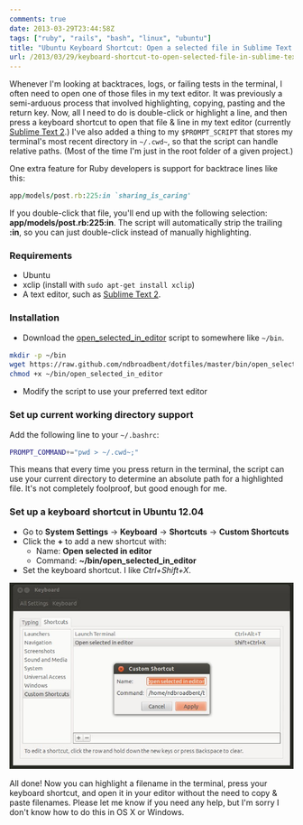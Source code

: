 ```yaml
---
comments: true
date: 2013-03-29T23:44:58Z
tags: ["ruby", "rails", "bash", "linux", "ubuntu"]
title: "Ubuntu Keyboard Shortcut: Open a selected file in Sublime Text 2"
url: /2013/03/29/keyboard-shortcut-to-open-selected-file-in-sublime-text-2/
---
```


Whenever I'm looking at backtraces, logs, or failing tests in the terminal, I often need to open one of those files in my text editor. It was previously a semi-arduous process that involved highlighting, copying, pasting and the return key. Now, all I need to do is double-click or highlight a line, and then press a keyboard shortcut to open that file & line in my text editor (currently [Sublime Text 2](https://www.sublimetext.com/2).) I've also added a thing to my `$PROMPT_SCRIPT` that stores my terminal's most recent directory in `~/.cwd~`, so that the script can handle relative paths. (Most of the time I'm just in the root folder of a given project.)

One extra feature for Ruby developers is support for backtrace lines like this:

```ruby
app/models/post.rb:225:in `sharing_is_caring'
```

If you double-click that file, you'll end up with the following selection: **app/models/post.rb:225:in**. The script will automatically strip the trailing **:in**, so you can just double-click instead of manually highlighting.

### Requirements

- Ubuntu
- xclip (install with `sudo apt-get install xclip`)
- A text editor, such as [Sublime Text 2](https://www.sublimetext.com/2).

### Installation

- Download the [open_selected_in_editor](https://github.com/ndbroadbent/dotfiles/blob/master/bin/open_selected_in_editor) script to somewhere like `~/bin`.

```bash
mkdir -p ~/bin
wget https://raw.github.com/ndbroadbent/dotfiles/master/bin/open_selected_in_editor -O ~/bin/open_selected_in_editor
chmod +x ~/bin/open_selected_in_editor
```

- Modify the script to use your preferred text editor

### Set up current working directory support

Add the following line to your `~/.bashrc`:

```bash
PROMPT_COMMAND+="pwd > ~/.cwd~;"
```

This means that every time you press return in the terminal, the script can use your current directory to determine an absolute path for a highlighted file. It's not completely foolproof, but good enough for me.

### Set up a keyboard shortcut in Ubuntu 12.04

- Go to **System Settings** -> **Keyboard** -> **Shortcuts** -> **Custom Shortcuts**
- Click the **+** to add a new shortcut with:
  - Name: **Open selected in editor**
  - Command: **~/bin/open_selected_in_editor**
- Set the keyboard shortcut. I like _Ctrl+Shift+X_.

<img class="lightbox thumb" src="/content/images/posts/2013/03/keyboard_shortcuts.jpg" alt="Ubuntu Keyboard Shortcuts" />

All done! Now you can highlight a filename in the terminal, press your keyboard shortcut, and open it in your editor without the need to copy & paste filenames. Please let me know if you need any help, but I'm sorry I don't know how to do this in OS X or Windows.
